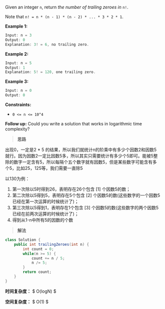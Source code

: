 Given an integer `n`, return *the number of trailing zeroes in* `n!`.

Note that `n! = n * (n - 1) * (n - 2) * ... * 3 * 2 * 1`.

 

**Example 1:**

```java
Input: n = 3
Output: 0
Explanation: 3! = 6, no trailing zero.
```

**Example 2:**

```java
Input: n = 5
Output: 1
Explanation: 5! = 120, one trailing zero.
```

**Example 3:**

```java
Input: n = 0
Output: 0
```

 

**Constraints:**

- `0 <= n <= 10^4`

 

**Follow up:** Could you write a solution that works in logarithmic time complexity?



> **思路**

出现0，一定是2 * 5 的结果，所以我们就统计n的阶乘中有多少个因数2和因数5就行。因为因数2一定比因数5多，所以其实只需要统计有多少个5即可。能被5整除的数字一定含有5，所以每隔个五个数字就有因数5，但是某些数字可能含有多个5，比如25，125等，我们需要一直除5

以130为例：

1. 第一次除以5时得到26，表明存在26个包含 [1] 个因数5的数；
2. 第二次除以5得到5，表明存在5个包含 [2] 个因数5的数(这些数字的一个因数5已经在第一次运算的时候统计了)；
3. 第三次除以5得到1，表明存在1个包含 [3] 个因数5的数(这些数字的两个因数5已经在前两次运算的时候统计了)；
4. 得到从1-n中所有5的因数的个数



> **解法**

```java
class Solution {
    public int trailingZeroes(int n) {
        int count = 0;
        while(n >= 5) {
            count += n / 5;
            n /= 5;
        }
        return count;
    }
}
```

**时间复杂度：** $ O(logN) $

**空间复杂度：** $ O(1) $